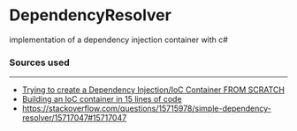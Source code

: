 # DependencyResolver

implementation of a dependency injection container with c#

### Sources used

---

- [Trying to create a Dependency Injection/IoC Container FROM SCRATCH](https://www.youtube.com/watch?v=NSVZa4JuTl8)
- [Building an IoC container in 15 lines of code](https://ayende.com/blog/2886/building-an-ioc-container-in-15-lines-of-code)
- https://stackoverflow.com/questions/15715978/simple-dependency-resolver/15717047#15717047
